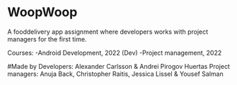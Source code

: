 # WoopWoop
A fooddelivery app assignment where developers works with project managers for the first time. 

Courses:
-Android Development, 2022 (Dev)
-Project management, 2022 

#Made by
Developers: Alexander Carlsson & Andrei Pirogov Huertas
Project managers: Anuja Back, Christopher Raitis, Jessica Lissel & Yousef Salman
       
